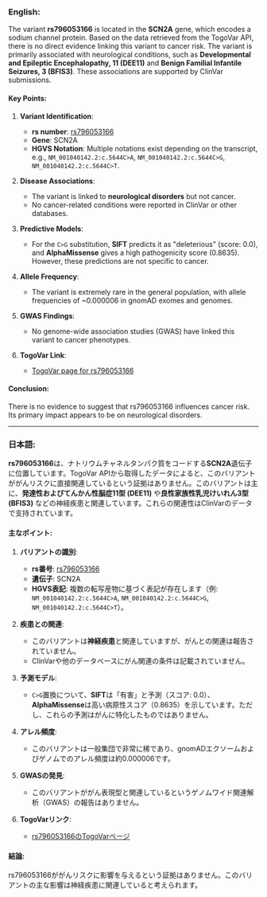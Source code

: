 ### English:
The variant **rs796053166** is located in the **SCN2A** gene, which encodes a sodium channel protein. Based on the data retrieved from the TogoVar API, there is no direct evidence linking this variant to cancer risk. The variant is primarily associated with neurological conditions, such as **Developmental and Epileptic Encephalopathy, 11 (DEE11)** and **Benign Familial Infantile Seizures, 3 (BFIS3)**. These associations are supported by ClinVar submissions.

#### Key Points:
1. **Variant Identification**:
   - **rs number**: [rs796053166](https://identifiers.org/dbsnp/rs796053166)
   - **Gene**: SCN2A
   - **HGVS Notation**: Multiple notations exist depending on the transcript, e.g., `NM_001040142.2:c.5644C>A`, `NM_001040142.2:c.5644C>G`, `NM_001040142.2:c.5644C>T`.

2. **Disease Associations**:
   - The variant is linked to **neurological disorders** but not cancer.
   - No cancer-related conditions were reported in ClinVar or other databases.

3. **Predictive Models**:
   - For the `C>G` substitution, **SIFT** predicts it as "deleterious" (score: 0.0), and **AlphaMissense** gives a high pathogenicity score (0.8635). However, these predictions are not specific to cancer.

4. **Allele Frequency**:
   - The variant is extremely rare in the general population, with allele frequencies of ~0.000006 in gnomAD exomes and genomes.

5. **GWAS Findings**:
   - No genome-wide association studies (GWAS) have linked this variant to cancer phenotypes.

6. **TogoVar Link**:
   - [TogoVar page for rs796053166](https://togovar.org/variant/2-165389450-C-A)

#### Conclusion:
There is no evidence to suggest that rs796053166 influences cancer risk. Its primary impact appears to be on neurological disorders.

---

### 日本語:
**rs796053166**は、ナトリウムチャネルタンパク質をコードする**SCN2A**遺伝子に位置しています。TogoVar APIから取得したデータによると、このバリアントががんリスクに直接関連しているという証拠はありません。このバリアントは主に、**発達性およびてんかん性脳症11型 (DEE11)** や**良性家族性乳児けいれん3型 (BFIS3)** などの神経疾患と関連しています。これらの関連性はClinVarのデータで支持されています。

#### 主なポイント:
1. **バリアントの識別**:
   - **rs番号**: [rs796053166](https://identifiers.org/dbsnp/rs796053166)
   - **遺伝子**: SCN2A
   - **HGVS表記**: 複数の転写産物に基づく表記が存在します（例: `NM_001040142.2:c.5644C>A`, `NM_001040142.2:c.5644C>G`, `NM_001040142.2:c.5644C>T`）。

2. **疾患との関連**:
   - このバリアントは**神経疾患**と関連していますが、がんとの関連は報告されていません。
   - ClinVarや他のデータベースにがん関連の条件は記載されていません。

3. **予測モデル**:
   - `C>G`置換について、**SIFT**は「有害」と予測（スコア: 0.0）、**AlphaMissense**は高い病原性スコア（0.8635）を示しています。ただし、これらの予測はがんに特化したものではありません。

4. **アレル頻度**:
   - このバリアントは一般集団で非常に稀であり、gnomADエクソームおよびゲノムでのアレル頻度は約0.000006です。

5. **GWASの発見**:
   - このバリアントががん表現型と関連しているというゲノムワイド関連解析（GWAS）の報告はありません。

6. **TogoVarリンク**:
   - [rs796053166のTogoVarページ](https://togovar.org/variant/2-165389450-C-A)

#### 結論:
rs796053166ががんリスクに影響を与えるという証拠はありません。このバリアントの主な影響は神経疾患に関連していると考えられます。